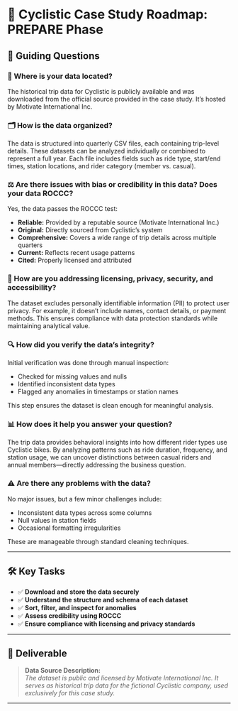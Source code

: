 # 🧪 Cyclistic Case Study Roadmap: PREPARE Phase

## 🧭 Guiding Questions

### 📍 Where is your data located?

The historical trip data for Cyclistic is publicly available and was downloaded
from the official source provided in the case study. It’s hosted by Motivate
International Inc.

### 🗂️ How is the data organized?

The data is structured into quarterly CSV files, each containing trip-level
details. These datasets can be analyzed individually or combined to represent
a full year. Each file includes fields such as ride type, start/end times,
station locations, and rider category (member vs. casual).

### ⚖️ Are there issues with bias or credibility in this data? Does your data ROCCC?

Yes, the data passes the ROCCC test:

- **Reliable:** Provided by a reputable source (Motivate International Inc.)
- **Original:** Directly sourced from Cyclistic’s system
- **Comprehensive:** Covers a wide range of trip details across multiple quarters
- **Current:** Reflects recent usage patterns
- **Cited:** Properly licensed and attributed

### 🔐 How are you addressing licensing, privacy, security, and accessibility?

The dataset excludes personally identifiable information (PII) to protect user
privacy. For example, it doesn’t include names, contact details, or payment
methods. This ensures compliance with data protection standards while
maintaining analytical value.

### 🔍 How did you verify the data’s integrity?

Initial verification was done through manual inspection:

- Checked for missing values and nulls
- Identified inconsistent data types
- Flagged any anomalies in timestamps or station names

This step ensures the dataset is clean enough for meaningful analysis.

### 📊 How does it help you answer your question?

The trip data provides behavioral insights into how different rider types use
Cyclistic bikes. By analyzing patterns such as ride duration, frequency, and
station usage, we can uncover distinctions between casual riders and annual
members—directly addressing the business question.

### ⚠️ Are there any problems with the data?

No major issues, but a few minor challenges include:

- Inconsistent data types across some columns
- Null values in station fields
- Occasional formatting irregularities

These are manageable through standard cleaning techniques.

---

## 🛠️ Key Tasks

- ✅ **Download and store the data securely**
- ✅ **Understand the structure and schema of each dataset**
- ✅ **Sort, filter, and inspect for anomalies**
- ✅ **Assess credibility using ROCCC**
- ✅ **Ensure compliance with licensing and privacy standards**

---

## 📄 Deliverable

> **Data Source Description:**  
> _The dataset is public and licensed by Motivate International Inc. It serves
as historical trip data for the fictional Cyclistic company, used exclusively
for this case study._

---
